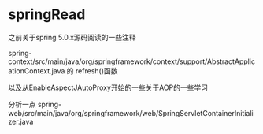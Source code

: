# springRead

之前关于spring 5.0.x源码阅读的一些注释

spring-context/src/main/java/org/springframework/context/support/AbstractApplicationContext.java 的 refresh()函数

以及从EnableAspectJAutoProxy开始的一些关于AOP的一些学习

分析一点 spring-web/src/main/java/org/springframework/web/SpringServletContainerInitializer.java